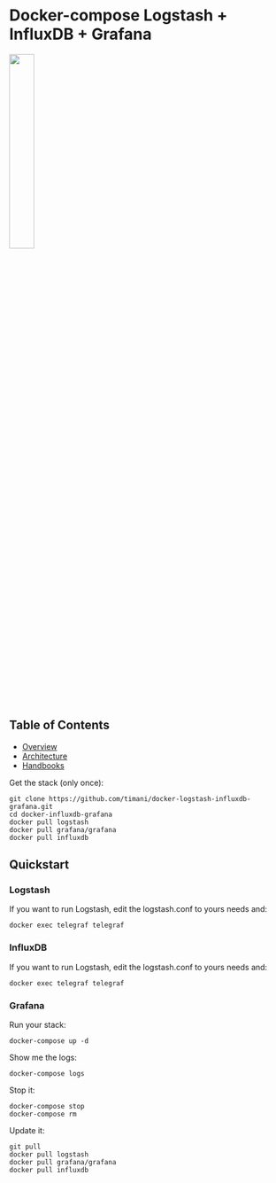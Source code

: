 # Docker-compose Logstash + InfluxDB + Grafana

<img src="http://logz.io/wp-content/uploads/2015/12/logstash-logo.png" width="30%" />

## Table of Contents

-   [Overview]
-   [Architecture]
-   [Handbooks]

Get the stack (only once):

```
git clone https://github.com/timani/docker-logstash-influxdb-grafana.git
cd docker-influxdb-grafana
docker pull logstash
docker pull grafana/grafana
docker pull influxdb
```

## Quickstart

### Logstash

If you want to run Logstash, edit the logstash.conf to yours needs and:

```
docker exec telegraf telegraf
```

### InfluxDB

If you want to run Logstash, edit the logstash.conf to yours needs and:

```
docker exec telegraf telegraf
```

### Grafana 

Run your stack:

```
docker-compose up -d

```

Show me the logs:

```
docker-compose logs
```

Stop it:

```
docker-compose stop
docker-compose rm
```

Update it:

```
git pull
docker pull logstash
docker pull grafana/grafana
docker pull influxdb
```


[Overview]: https://github.com/pivotal-gss/pcf-guide#overview
[Architecture]: https://github.com/pivotal-gss/pcf-guide#architecture
[Handbooks]: https://github.com/pivotal-gss/pcf-guide#handbooks
